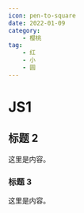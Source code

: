 ```yaml
---
icon: pen-to-square
date: 2022-01-09
category:
    - 樱桃
tag:
    - 红
    - 小
    - 圆
---
```


# JS1

## 标题 2

这里是内容。

### 标题 3

这里是内容。
